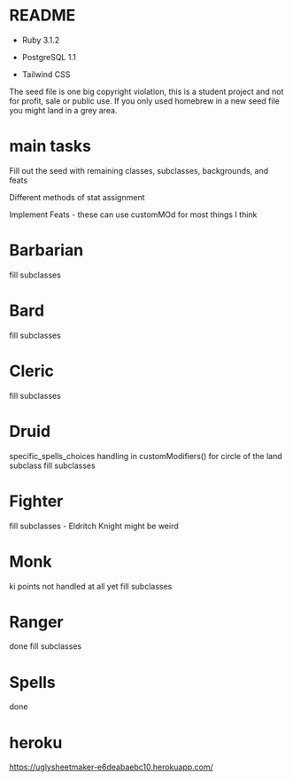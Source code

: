 # README

* Ruby 3.1.2

* PostgreSQL 1.1

* Tailwind CSS

The seed file is one big copyright violation, this is a student project and not for profit, sale or public use. If you only used homebrew in a new seed file you might land in a grey area.

# main tasks

Fill out the seed with remaining classes, subclasses, backgrounds, and feats

Different methods of stat assignment

Implement Feats - these can use customMOd for most things I think

# Barbarian
  fill subclasses

# Bard
  fill subclasses

# Cleric
  fill subclasses

# Druid
  specific_spells_choices handling in customModifiers() for circle of the land subclass
  fill subclasses

# Fighter
  fill subclasses - Eldritch Knight might be weird

# Monk
  ki points not handled at all yet
  fill subclasses

# Ranger 
  done
  fill subclasses

# Spells
   done

# heroku
https://uglysheetmaker-e6deabaebc10.herokuapp.com/